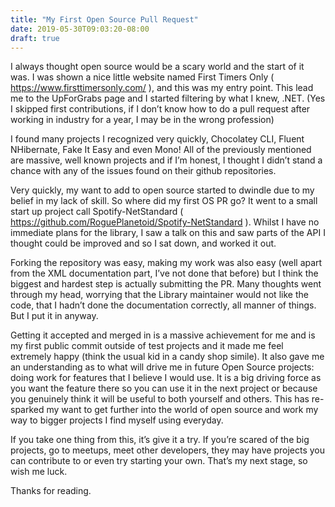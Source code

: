 ```yaml
---
title: "My First Open Source Pull Request"
date: 2019-05-30T09:03:20-08:00
draft: true
---
```


I always thought open source would be a scary world and the start of it was. I was shown a nice little website named First Timers Only ( https://www.firsttimersonly.com/ ), and this was my entry point. This lead me to the UpForGrabs page and I started filtering by what I knew, .NET. (Yes I skipped first contributions, if I don’t know how to do a pull request after working in industry for a year, I may be in the wrong profession)

I found many projects I recognized very quickly, Chocolatey CLI, Fluent NHibernate, Fake It Easy and even Mono! All of the previously mentioned are massive, well known projects and if I’m honest, I thought I didn’t stand a chance with any of the issues found on their github repositories.

Very quickly, my want to add to open source started to dwindle due to my belief in my lack of skill. So where did my first OS PR go? It went to a small start up project call Spotify-NetStandard ( https://github.com/RoguePlanetoid/Spotify-NetStandard ). Whilst I have no immediate plans for the library, I saw a talk on this and saw parts of the API I thought could be improved and so I sat down, and worked it out.

Forking the repository was easy, making my work was also easy (well apart from the XML documentation part, I’ve not done that before) but I think the biggest and hardest step is actually submitting the PR. Many thoughts went through my head, worrying that the Library maintainer would not like the code, that I hadn’t done the documentation correctly, all manner of things. But I put it in anyway.

Getting it accepted and merged in is a massive achievement for me and is my first public commit outside of test projects and it made me feel extremely happy (think the usual kid in a candy shop simile). It also gave me an understanding as to what will drive me in future Open Source projects: doing work for features that I believe I would use. It is a big driving force as you want the feature there so you can use it in the next project or because you genuinely think it will be useful to both yourself and others. This has re-sparked my want to get further into the world of open source and work my way to bigger projects I find myself using everyday.

If you take one thing from this, it’s give it a try. If you’re scared of the big projects, go to meetups, meet other developers, they may have projects you can contribute to or even try starting your own. That’s my next stage, so wish me luck.

Thanks for reading.
